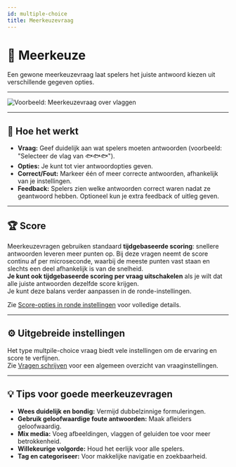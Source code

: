 ```yaml
---
id: multiple-choice
title: Meerkeuzevraag
---
```


# 🔢 Meerkeuze

Een gewone meerkeuzevraag laat spelers het juiste antwoord kiezen uit verschillende gegeven opties.

---

![Voorbeeld: Meerkeuzevraag over vlaggen](/images/question-modes/multiple-choice/multiple-choice-wales.png)

---

## 📝 Hoe het werkt

- **Vraag:** Geef duidelijk aan wat spelers moeten antwoorden (voorbeeld: "Selecteer de vlag van 🐟🐟🐟").
- **Opties:** Je kunt tot vier antwoordopties geven.
- **Correct/Fout:** Markeer één of meer correcte antwoorden, afhankelijk van je instellingen.
- **Feedback:** Spelers zien welke antwoorden correct waren nadat ze geantwoord hebben. Optioneel kun je extra feedback of uitleg geven.

---

## 🏆 Score

Meerkeuzevragen gebruiken standaard **tijdgebaseerde scoring**: snellere antwoorden leveren meer punten op. Bij deze vragen neemt de score continu af per microseconde, waarbij de meeste punten vast staan en slechts een deel afhankelijk is van de snelheid.\
**Je kunt ook tijdgebaseerde scoring per vraag uitschakelen** als je wilt dat alle juiste antwoorden dezelfde score krijgen.\
Je kunt deze balans verder aanpassen in de ronde-instellingen.

Zie [Score-opties in ronde instellingen](../editor/008-round-options.md#scoring) voor volledige details.

---

## ⚙️ Uitgebreide instellingen

Het type multpile-choice vraag biedt vele instellingen om de ervaring en score te verfijnen.\
Zie [Vragen schrijven](../editor/005-writing-questions.md) voor een algemeen overzicht van vraaginstellingen.

---

## 💡 Tips voor goede meerkeuzevragen

- **Wees duidelijk en bondig:** Vermijd dubbelzinnige formuleringen.
- **Gebruik geloofwaardige foute antwoorden:** Maak afleiders geloofwaardig.
- **Mix media:** Voeg afbeeldingen, vlaggen of geluiden toe voor meer betrokkenheid.
- **Willekeurige volgorde:** Houd het eerlijk voor alle spelers.
- **Tag en categoriseer:** Voor makkelijke navigatie en zoekbaarheid.
